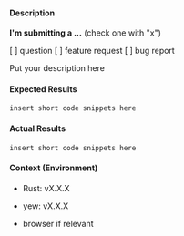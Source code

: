 <!-- Thanks for filing a yew issue! We appreciate it :-) -->

#### Description

**I'm submitting a ...**  (check one with "x")

[ ] question <!-- please describe the problem you're trying to solve and give as much context as possible. -->
[ ] feature request <!-- please describe the behavior you want and the motivation. -->
[ ] bug report <!-- please describe shortly your bug and fill out the other sections. -->

Put your description here

#### Expected Results

<!-- Describe what the behavior would be without the bug. -->
```
insert short code snippets here
```
<!-- If the output is large, put it in a gist: https://gist.github.com/ -->

#### Actual Results

<!-- Describe how the bug manifests. -->
```
insert short code snippets here
```
<!-- If the output is large, put it in a gist: https://gist.github.com/ -->

#### Context (Environment)

<!-- precise nightly or stable -->
- Rust: vX.X.X 

<!-- if you're not on a tagged version precise the commit hash -->
- yew: vX.X.X 

- browser if relevant
